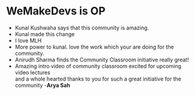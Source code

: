 # WeMakeDevs is OP

- Kunal Kushwaha says that this community is amazing.
- Kunal made this change
- I love MLH
- More power to kunal. love the work which your are doing for the community.
- Anirudh Sharma finds the Community Classroom initiative really great!
- Amazing intro video of community classroom excited for upcoming video lectures <br/> and a whole hearted thanks to you for such a great initiative for the community -**Arya Sah**
